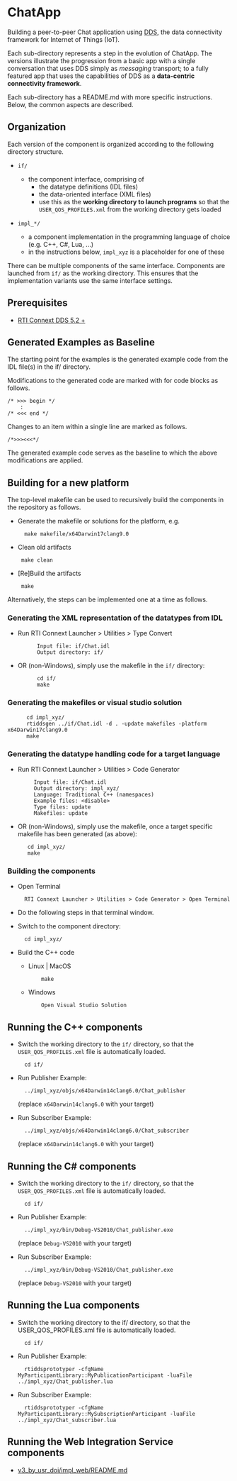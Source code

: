 # ChatApp

Building a peer-to-peer Chat application using
[DDS](http://portals.omg.org/dds), the data connectivity framework for
Internet of Things (IoT).

Each sub-directory represents a step in the evolution of ChatApp. The
versions illustrate the progression from a basic app with a single conversation
that uses DDS simply as *messaging* transport; to a fully featured app
that uses the capabilities of DDS as a **data-centric connectivity framework**.

Each sub-directory has a README.md with more specific instructions. Below, the
common aspects are described.


## Organization

Each version of the component is organized according to the following directory
structure.

- `if/`
  - the component interface, comprising of
     - the datatype definitions (IDL files)
     - the data-oriented interface (XML files)
	 - use this as the **working directory to launch programs** so that the
	   `USER_QOS_PROFILES.xml` from the working directory gets loaded

- `impl_*/`
  - a component implementation in the programming language of choice
    (e.g. C++, C#, Lua, ...)
  - in the instructions below, `impl_xyz` is a placeholder for one of these

There can be multiple components of the same interface. Components are
launched from `if/` as the working directory. This ensures that the
implementation variants use the same interface settings.

## Prerequisites

- [RTI Connext DDS 5.2 +](http://www.rti.com/downloads/index.html)

## Generated Examples as Baseline

The starting point for the examples is the generated example code from the IDL
file(s) in the if/ directory.

Modifications to the generated code are marked with for code blocks as follows.

    /* >>> begin */
        :
    /* <<< end */

Changes to an item within a single line are marked as follows.

    /*>>><<<*/

The generated example code serves as the baseline to which the above
modifications are applied.

## Building for a new platform

The top-level makefile can be used to recursively build the components 
in the repository as follows.

- Generate the makefile or solutions for the platform, e.g.

        make makefile/x64Darwin17clang9.0
        
 - Clean old artifacts
    
        make clean
        
 - [Re]Build the artifacts
 
        make
        
 
Alternatively, the steps can be implemented one at a time as follows.
 

### Generating the XML representation of the datatypes from IDL 

- Run RTI Connext Launcher > Utilities > Type Convert

            Input file: if/Chat.idl
            Output directory: if/

- OR (non-Windows), simply use the makefile in the `if/` directory:
 
            cd if/
            make


### Generating the makefiles or visual studio solution

          cd impl_xyz/
          rtiddsgen ../if/Chat.idl -d . -update makefiles -platform x64Darwin17clang9.0
          make

            
### Generating the datatype handling code for a target language

- Run RTI Connext Launcher > Utilities > Code Generator

           Input file: if/Chat.idl
           Output directory: impl_xyz/
           Language: Traditional C++ (namespaces)
           Example files: <disable>
           Type files: update
           Makefiles: update

-  OR (non-Windows), simply use the makefile, once a target specific makefile 
   has been generated (as above):

          cd impl_xyz/
          make



### Building the components

- Open Terminal

        RTI Connext Launcher > Utilities > Code Generator > Open Terminal

- Do the following steps in that terminal window.

- Switch to the component directory:

		cd impl_xyz/

- Build the C++ code

  - Linux | MacOS

            make

  - Windows

            Open Visual Studio Solution


## Running the C++ components

- Switch the working directory to the `if/` directory, so that the
    `USER_QOS_PROFILES.xml` file is automatically loaded.

		cd if/

- Run Publisher Example:

		../impl_xyz/objs/x64Darwin14clang6.0/Chat_publisher

   (replace `x64Darwin14clang6.0` with your target)


- Run Subscriber Example:

        ../impl_xyz/objs/x64Darwin14clang6.0/Chat_subscriber

   (replace `x64Darwin14clang6.0` with your target)

## Running the C# components

- Switch the working directory to the `if/` directory, so that the
    `USER_QOS_PROFILES.xml` file is automatically loaded.

		cd if/

- Run Publisher Example:

		../impl_xyz/bin/Debug-VS2010/Chat_publisher.exe

   (replace `Debug-VS2010` with your target)


- Run Subscriber Example:

		../impl_xyz/bin/Debug-VS2010/Chat_publisher.exe

   (replace `Debug-VS2010` with your target)
   
  
## Running the Lua components


- Switch the working directory to the if/ directory, so that the
    USER_QOS_PROFILES.xml file is automatically loaded.

		cd if/

- Run Publisher Example:

        rtiddsprototyper -cfgName MyParticipantLibrary::MyPublicationParticipant -luaFile ../impl_xyz/Chat_publisher.lua


- Run Subscriber Example:

        rtiddsprototyper -cfgName MyParticipantLibrary::MySubscriptionParticipant -luaFile ../impl_xyz/Chat_subscriber.lua

## Running the Web Integration Service components

- [v3_by_usr_doi/impl_web/README.md](./v3_by_usr_doi/impl_web/README.md)